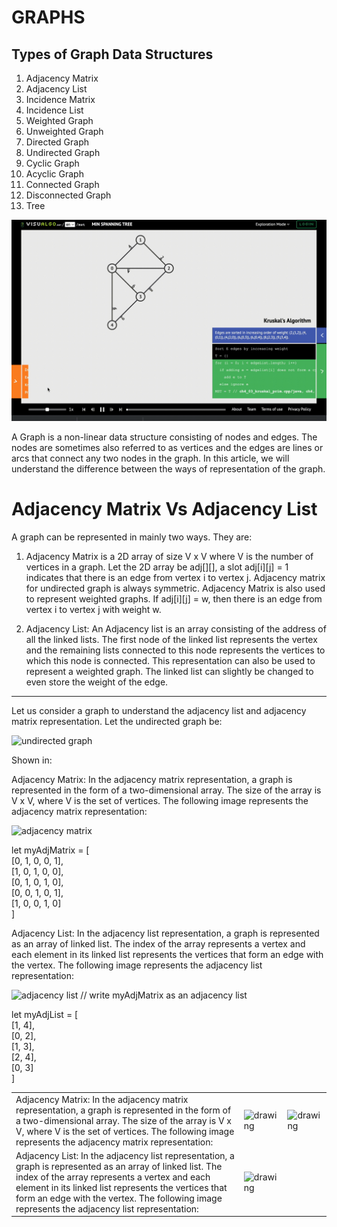 # GRAPHS

## Types of Graph Data Structures

1. Adjacency Matrix
2. Adjacency List
3. Incidence Matrix
4. Incidence List
5. Weighted Graph
6. Unweighted Graph
7. Directed Graph
8. Undirected Graph
9. Cyclic Graph
10. Acyclic Graph
11. Connected Graph
12. Disconnected Graph
13. Tree

![graphs](../../files/graphtypes.gif)



A Graph is a non-linear data structure consisting of nodes and edges. The nodes are sometimes also referred to as vertices and the edges are lines or arcs that connect any two nodes in the graph. In this article, we will understand the difference between the ways of representation of the graph. 

<h1>Adjacency Matrix Vs Adjacency List</h1>

A graph can be represented in mainly two ways. They are: 
 
1. Adjacency Matrix is a 2D array of size V x V where V is the number of vertices in a graph. 
    Let the 2D array be adj[][], a slot adj[i][j] = 1 indicates that there is an edge from vertex i to vertex j. Adjacency matrix for undirected graph is always symmetric. Adjacency Matrix is also used to represent weighted graphs. If adj[i][j] = w, then there is an edge from vertex i to vertex j with weight w.

2. Adjacency List: An Adjacency list is an array consisting of the address of all the linked lists. 
    The first node of the linked list represents the vertex and the remaining lists connected to this node represents the vertices to which this node is connected. This representation can also be used to represent a weighted graph. The linked list can slightly be changed to even store the weight of the edge.


----------------------------------------------------------------------------------------------------------------------------------------------------------------------------------------------

Let us consider a graph to understand the adjacency list and adjacency matrix representation. Let the undirected graph be: 

![undirected graph](https://media.geeksforgeeks.org/wp-content/uploads/20200609203724/graph.png)

Shown in: 

Adjacency Matrix: In the adjacency matrix representation, a graph is represented in the form of a two-dimensional array. The size of the array is V x V, where V is the set of vertices. The following image represents the adjacency matrix representation: 
 

![adjacency matrix](https://media.geeksforgeeks.org/wp-content/uploads/20200609204115/matrix.png)

let myAdjMatrix = [ <br/>
    [0, 1, 0, 0, 1], <br/>
    [1, 0, 1, 0, 0], <br/>
    [0, 1, 0, 1, 0], <br/>
    [0, 0, 1, 0, 1], <br/>
    [1, 0, 0, 1, 0] <br/>
] <br/>


Adjacency List: In the adjacency list representation, a graph is represented as an array of linked list. The index of the array represents a vertex and each element in its linked list represents the  vertices that form an edge with the vertex. The following image represents the adjacency list representation:

![adjacency list](https://media.geeksforgeeks.org/wp-content/uploads/20200609204414/linklist.png)
// write myAdjMatrix as an adjacency list

let myAdjList = [ <br/>
    [1, 4], <br/>
    [0, 2], <br/>
    [1, 3], <br/>
    [2, 4], <br/>
    [0, 3] <br/>
] <br/>

<table>
<tr>
<td>Adjacency Matrix: In the adjacency matrix representation, a graph is represented in the form of a two-dimensional array. The size of the array is V x V, where V is the set of vertices. The following image represents the adjacency matrix representation: </td>
<td> <img src="https://media.geeksforgeeks.org/wp-content/uploads/20200609203724/graph.png" alt="drawing" width="200"/> </td>
<td> <img src="https://media.geeksforgeeks.org/wp-content/uploads/20200609204115/matrix.png" alt="drawing" width="200"/> </td>
</tr>
<tr>
<tr>
<td>Adjacency List: In the adjacency list representation, a graph is represented as an array of linked list. The index of the array represents a vertex and each element in its linked list represents the  vertices that form an edge with the vertex. The following image represents the adjacency list representation:</td>
<td> <img src="https://media.geeksforgeeks.org/wp-content/uploads/20200609204414/linklist.png" alt="drawing" width="200"/> </td>
</tr>
</table>





